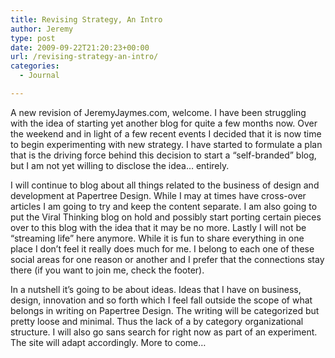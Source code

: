```yaml
---
title: Revising Strategy, An Intro
author: Jeremy
type: post
date: 2009-09-22T21:20:23+00:00
url: /revising-strategy-an-intro/
categories:
  - Journal

---
```

A new revision of JeremyJaymes.com, welcome. I have been struggling with the idea of starting yet another blog for quite a few months now. Over the weekend and in light of a few recent events I decided that it is now time to begin experimenting with new strategy. I have started to formulate a plan that is the driving force behind this decision to start a &ldquo;self-branded” blog, but I am not yet willing to disclose the idea… entirely.

I will continue to blog about all things related to the business of design and development at Papertree Design. While I may at times have cross-over articles I am going to try and keep the content separate. I am also going to put the Viral Thinking blog on hold and possibly start porting certain pieces over to this blog with the idea that it may be no more. Lastly I will not be “streaming life” here anymore. While it is fun to share everything in one place I don&#8217;t feel it really does much for me. I belong to each one of these social areas for one reason or another and I prefer that the connections stay there (if you want to join me, check the footer).

In a nutshell it&#8217;s going to be about ideas. Ideas that I have on business, design, innovation and so forth which I feel fall outside the scope of what belongs in writing on Papertree Design. The writing will be categorized but pretty loose and minimal. Thus the lack of a by category organizational structure. I will also go sans search for right now as part of an experiment. The site will adapt accordingly. More to come&hellip;